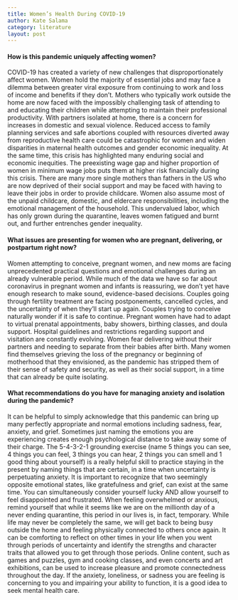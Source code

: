 ```yaml
---
title: Women’s Health During COVID-19
author: Kate Salama
category: literature
layout: post
---
```

#### How is this pandemic uniquely affecting women?  
COVID-19 has created a variety of new challenges that disproportionately affect women. Women hold the majority of essential jobs and may face a dilemma between greater viral exposure from continuing to work and loss of income and benefits if they don’t. Mothers who typically work outside the home are now faced with the impossibly challenging task of attending to and educating their children while attempting to maintain their professional productivity. With partners isolated at home, there is a concern for increases in domestic and sexual violence. Reduced access to family planning services and safe abortions coupled with resources diverted away from reproductive health care could be catastrophic for women and widen disparities in maternal health outcomes and gender economic inequality.
At the same time, this crisis has highlighted many enduring social and economic inequities. The preexisting wage gap and higher proportion of women in minimum wage jobs puts them at higher risk financially during this crisis. There are many more single mothers than fathers in the US who are now deprived of their social support and may be faced with having to leave their jobs in order to provide childcare. Women also assume most of the unpaid childcare, domestic, and eldercare responsibilities, including the emotional management of the household. This undervalued labor, which has only grown during the quarantine, leaves women fatigued and burnt out, and further entrenches gender inequality.  
#### What issues are presenting for women who are pregnant, delivering, or postpartum right now?  
Women attempting to conceive, pregnant women, and new moms are facing unprecedented practical questions and emotional challenges during an already vulnerable period. While much of the data we have so far about coronavirus in pregnant women and infants is reassuring, we don’t yet have enough research to make sound, evidence-based decisions. Couples going through fertility treatment are facing postponements, cancelled cycles, and the uncertainty of when they’ll start up again. Couples trying to conceive naturally wonder if it is safe to continue. Pregnant women have had to adapt to virtual prenatal appointments, baby showers, birthing classes, and doula support. Hospital guidelines and restrictions regarding support and visitation are constantly evolving. Women fear delivering without their partners and needing to separate from their babies after birth. Many women find themselves grieving the loss of the pregnancy or beginning of motherhood that they envisioned, as the pandemic has stripped them of their sense of safety and security, as well as their social support, in a time that can already be quite isolating.  
#### What recommendations do you have for managing anxiety and isolation during the pandemic?  
It can be helpful to simply acknowledge that this pandemic can bring up many perfectly appropriate and normal emotions including sadness, fear, anxiety, and grief. Sometimes just naming the emotions you are experiencing creates enough psychological distance to take away some of their charge. The 5-4-3-2-1 grounding exercise (name 5 things you can see, 4 things you can feel, 3 things you can hear, 2 things you can smell and 1 good thing about yourself) is a really helpful skill to
practice staying in the present by naming things that are certain, in a time when uncertainty is perpetuating anxiety. It is important to recognize that two seemingly opposite emotional states, like gratefulness and grief, can exist at the same time. You can simultaneously consider yourself lucky AND allow yourself to feel disappointed and frustrated. When feeling overwhelmed or anxious, remind yourself that while it seems like we are on the millionth day of a never ending quarantine, this period in our lives is, in fact, temporary. While life may never be completely the same, we will get back to being busy outside the home and feeling physically connected to others once again. It can be comforting to reflect on other times in your life when you went through periods of uncertainty and identify the strengths and character traits that allowed you to get through those periods. Online content, such as games and puzzles, gym and cooking classes, and even concerts and art exhibitions, can be used to increase pleasure and promote connectedness throughout the day. If the anxiety, loneliness, or sadness you are feeling is concerning to you and impairing your ability to function, it is a good idea to seek mental health care.